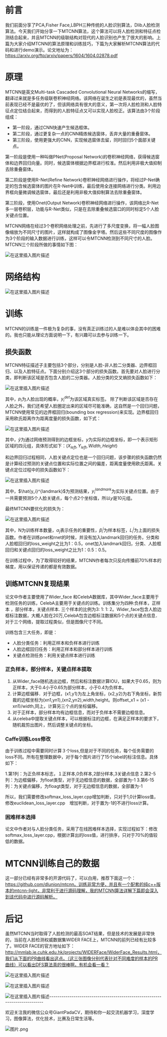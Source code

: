 # 前言
我们前面分享了PCA,Fisher Face,LBPH三种传统的人脸识别算法，Dlib人脸检测算法。今天我们开始分享一下MTCNN算法，这个算法可以将人脸检测和特征点检测结合起来，并且MTCNN的级联结构对现代的人脸识别也产生了很大的影响。上篇为大家介绍MTCNN的算法原理和训练技巧，下篇为大家解析MTCNN算法的代码和进行demo演示。论文地址为：https://arxiv.org/ftp/arxiv/papers/1604/1604.02878.pdf

# 原理
MTCNN是英文Multi-task Cascaded Convolutional Neural Networks的缩写，翻译过来就是多任务级联卷积神经网络。该网络在诞生之初是表现最优的，虽然当前表现已经不是最优的了，但该网络具有很大的意义，第一次将人脸检测和人脸特征点定位结合起来，而得到的人脸特征点又可以实现人脸校正。该算法由3个阶段组成：

- 第一阶段，通过CNN快速产生候选框体。
- 第二阶段，通过更复杂一点的CNN精炼候选窗体，丢弃大量的重叠窗体。
- 第三阶段，使用更强大的CNN，实现候选窗体去留，同时回归5个面部关键点。

第一阶段是使用一种叫做PNet(Proposal Network)的卷积神经网络，获得候选窗体和边界回归向量。同时，候选窗体根据边界框进行校准。然后利用非极大值抑制去除重叠窗体。

第二阶段是使用R-Net(Refine Network)卷积神经网络进行操作，将经过P-Net确定的包含候选窗体的图片在R-Net中训练，最后使用全连接网络进行分类。利用边界框向量微调候选窗体，最后还是利用非极大值抑制算法去除重叠窗体。

第三阶段，使用Onet(Output Network)卷积神经网络进行操作，该网络比R-Net多一层卷积层，功能与R-Net类似，只是在去除重叠候选窗口的同时标定5个人脸关键点位置。

MTCNN网络在经过3个卷积网络处理之前，先进行了多尺度变换，将一幅人脸图像缩放为不同尺寸的图片，这样就构成了图像金字塔。然后这些不同尺度的图像作为3个阶段的输入数据进行训练，这样可以令MTCNN检测到不同尺寸的人脸。MTCNN三个阶段所做的事情如下图：

![在这里插入图片描述](https://img-blog.csdnimg.cn/20191119211026738.png?x-oss-process=image/watermark,type_ZmFuZ3poZW5naGVpdGk,shadow_10,text_aHR0cHM6Ly9ibG9nLmNzZG4ubmV0L2p1c3Rfc29ydA==,size_16,color_FFFFFF,t_70)

# 网络结构

![在这里插入图片描述](https://img-blog.csdnimg.cn/20191119213315863.png?x-oss-process=image/watermark,type_ZmFuZ3poZW5naGVpdGk,shadow_10,text_aHR0cHM6Ly9ibG9nLmNzZG4ubmV0L2p1c3Rfc29ydA==,size_16,color_FFFFFF,t_70)

# 训练
MTCNN的训练是一件极为复杂的事，没有真正训练过的人是难以体会其中的困难的。我也只能从理论方面说明一下，有兴趣可以去参与训练一下。
## 损失函数
MTCNN特征描述子主要包括3个部分，分别是人脸-非人脸二分类器、边界框回归、以及人脸特征点。下面分别介绍这3个部分的损失函数。首先要对人脸进行分类，即判断该区域是否包含人脸的二分类器。人脸分类的交叉熵损失函数如下：

![在这里插入图片描述](https://img-blog.csdnimg.cn/20191119213217193.png)

其中，$p_i$为人脸出现的概率，$y_i^{det}$为该区域真实标签。
除了判断该区域是否存在人脸之外，我们还希望人脸圈定出来的区域尽可能准确，这自然是一个回归问题，MTCNN使用常见的边界框回归(bounding box regression)来实现。边界框回归采用欧氏距离作为距离度量的损失函数，如下式：

![在这里插入图片描述](https://img-blog.csdnimg.cn/20191119213517363.png)

其中，$\hat{y}$为通过网络预测得到的边框坐标，$y$为实际的边框坐标，即一个表示矩形区域的四元组，具体形式如下：$(X_{left}, Y_{left},Width,Height)$

和边界回归过程相同，人脸关键点定位也是一个回归问题，该步骤的损失函数仍然是计算经过预测的关键点位置和实际位置之间的偏差，距离度量使用欧氏距离。关键点定位过程中的损失函数如下：

![在这里插入图片描述](https://img-blog.csdnimg.cn/20191119213852996.png)

其中，$\hat{y_i}^{landmark}$为预测结果，${y_i}^{landmark}$为实际关键点位置。由于一共需要预测5个人脸关键点，每个点2个坐标值，所以$y$是10元组。

最终MTCNN要优化的损失为：

![在这里插入图片描述](https://img-blog.csdnimg.cn/20191119220315293.png)

其中，N为训练样本数量，$\alpha_j$表示任务的重要性，$\beta_i^j$为样本标签，$L_i^j$为上面的损失函数。作者在训练pnet和rnet的时候，并没有加入landmark回归的任务，分类和人脸框回归的loss_weight之比为1：0.5，onet加入landmark回归，分类、人脸框回归和关键点回归的loss_weight之比为1：0.5：0.5。

在训练过程中，为了取得较好的结果，MTCNN作者每次只反向传播前70%样本的梯度，用以保证传递的都是有效数据。

## 训练MTCNN复现结果
论文中作者主要使用了Wider_face 和CelebA数据库，其中Wider_face主要用于检测任务的训练，CelebA主要用于关键点的训练。训练集分为四种:负样本，正样本 ，部分样本，关键点样本. 三个样本的比例为3: 1: 1: 2。Wider_face包含人脸边框标注数据，大概人脸在20万,CelebA包含边框标注数据和5个点的关键点信息．对于三个网络，提取过程类似，但是图像尺寸不同。

训练包含三大任务，即是：

- 人脸分类任务：利用正样本和负样本进行训练
- 人脸边框回归任务：利用正样本和部分样本进行训练
- 关键点检测任务：利用关键点样本进行训练

### 正负样本，部分样本，关键点样本提取

1. 从Wider_face随机选出边框，然后和标注数据计算IOU，如果大于0.65，则为正样本，大于0.4小于0.65为部分样本，小于0.4为负样本。
2. 计算边框偏移．对于边框，(x1,y1)为左上角坐标，(x2,y2)为右下角坐标，新剪裁的边框坐标为(xn1,yn1),(xn2,yn2),width,height。则offset_x1 = (x1 - xn1)/width,同上，计算另三个点的坐标偏移。
3. 对于正样本，部分样本均有边框信息，而对于负样本不需要边框信息。
4. 从celeba中提取关键点样本，可以根据标注的边框，在满足正样本的要求下，随机裁剪出图片，然后调整关键点的坐标。

### Caffe训练Loss修改
由于训练过程中需要同时计算３个loss,但是对于不同的任务，每个任务需要的loss不同。所有在整理数据中，对于每个图片进行了15个label的标注信息。具体如下：

1.第1列：为正负样本标志，１正样本,0负样本,2部分样本,3关键点信息
2.第2-5列：为边框偏移，为float类型，对于无边框信息的数据，全部置为-1
3.第6-15列：为关键点偏移，为floagt类型，对于无边框信息的数据，全部置为-1

所以，我们需要修改softmax_loss_layer.cpp增加判断，只对于1,0计算loss值，修改euclidean_loss_layer.cpp　增加判断，对于置为-1的不进行loss计算。

### 困难样本选择
论文中作者对与人脸分类任务，采用了在线困难样本选择，实现过程如下：修改softmax_loss_layer.cpp，根据计算出的loss值，进行排序，只对于70%的值较低的数据。

# MTCNN训练自己的数据
这一部分已经有非常多的开源代码了，可以白用，推荐下面这一个：https://github.com/dlunion/mtcnn。训练非常方便，并且有一个配套的纯c++版本的mtcnn-light，非常利于进行源码理解，我的MTCNN算法详解下篇即会深入到该代码中进行源码解析。

# 后记
虽然MTCNN当时取得了人脸检测的最高SOAT结果，但是技术的发展是非常快的，当前在人脸检测权威数据集WIDER FACE上，MTCNN的前列已经有比较多了。WIDER FACE的官方地址如下：http://mmlab.ie.cuhk.edu.hk/projects/WIDERFace/WiderFace_Results.html，我们从下面的PR曲线看出这点。（这三张图像分别代表针对不同难度的样本的PR曲线）可以看出DFS算法真的很棒啊，有机会看一看？

![在这里插入图片描述](https://img-blog.csdnimg.cn/20191119222248943.png?x-oss-process=image/watermark,type_ZmFuZ3poZW5naGVpdGk,shadow_10,text_aHR0cHM6Ly9ibG9nLmNzZG4ubmV0L2p1c3Rfc29ydA==,size_16,color_FFFFFF,t_70)

![在这里插入图片描述](https://img-blog.csdnimg.cn/20191119222607411.png?x-oss-process=image/watermark,type_ZmFuZ3poZW5naGVpdGk,shadow_10,text_aHR0cHM6Ly9ibG9nLmNzZG4ubmV0L2p1c3Rfc29ydA==,size_16,color_FFFFFF,t_70)

![在这里插入图片描述](https://img-blog.csdnimg.cn/20191119222540435.png?x-oss-process=image/watermark,type_ZmFuZ3poZW5naGVpdGk,shadow_10,text_aHR0cHM6Ly9ibG9nLmNzZG4ubmV0L2p1c3Rfc29ydA==,size_16,color_FFFFFF,t_70)---------------------------------------------------------------------------

欢迎关注我的微信公众号GiantPadaCV，期待和你一起交流机器学习，深度学习，图像算法，优化技术，比赛及日常生活等。

![图片.png](https://imgconvert.csdnimg.cn/aHR0cHM6Ly91cGxvYWQtaW1hZ2VzLmppYW5zaHUuaW8vdXBsb2FkX2ltYWdlcy8xOTIzNzExNS01M2E3NWVmOTQ2YjA0OTE3LnBuZw?x-oss-process=image/format,png)